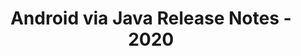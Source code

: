 ﻿---
title: Android via Java Release Notes - 2020
articleTitle: Android via Java Release Notes - 2020
linktitle: Android via Java Release Notes - 2020
description: "Android via Java Release Notes - 2020 – learn about the latest updates and fixes."
type: docs
weight: 10
url: /java/android-via-java-release-notes-2020/
---


